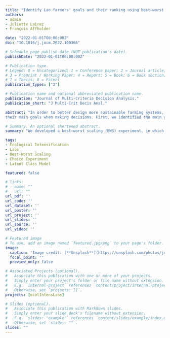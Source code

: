 ```yaml
---
title: "Identify Lao farmers' goals and their ranking using best–worst scaling experiment and scale‐adjusted latent class models"
authors:
- admin
- Juliette Lairez
- François Affholder

date: "2022-01-01T00:00:00Z"
doi: "10.1016/j.jocm.2022.100366"

# Schedule page publish date (NOT publication's date).
publishDate: "2022-01-01T00:00:00Z"

# Publication type.
# Legend: 0 = Uncategorized; 1 = Conference paper; 2 = Journal article;
# 3 = Preprint / Working Paper; 4 = Report; 5 = Book; 6 = Book section;
# 7 = Thesis; 8 = Patent
publication_types: ["2"]

# Publication name and optional abbreviated publication name.
publication: "Journal of Multi-Criteria Decision Analysis."
publication_short: "J Multi-Crit Decis Anal."

abstract: "In order to better design more sustainable farming systems, and prepare for the development of multi-criteria farm decision model, we investigate how farmers rank
their main goals when making decisions. First, we identified the main goals used by farmers through in-depth interviews with randomly selected farmers in which we used small games to elicit the main goals they are using to make farm-level decisions. Then, we developed a best–worst scaling (BWS) experiment, in which farmers have to declare the “most” and the least “important” goals they use when making decisions. The experiment was conducted with 120 farmers. We first derive a ranking of the goals according to the population average, which showed the importance of rice self-sufficiency and transmission of farm capital. We then use a scale-adjusted latent class analysis. We identified four groups of homogenous preferences among farmers. The use of differentiated scale, a measure of choice inconsistencies, suggested different levels of certainty about the ranking, and the presence of more inconsistencies when asking the least important goal. While a large group focuses only on rice self-sufficiency, and farm transmission, we also identified a group of optimizers, and riskaverse farmers. Farmers of each group are likely to behave differently with regard to sustainable innovations. We also showed that some socio-economic variables describing the farms and the households influenced the probabilities for farmers to belong to one of the four classes. Overall, we showed that BWS scaling experiments provide a rich set of information about the diversity of rankings. It also provides the set of tools to evaluate the consistency and quality of respondents' choices."

# Summary. An optional shortened abstract.
summary: "We developed a best–worst scaling (BWS) experiment, in which farmers have to declare the “most” and the least “important” goals they use when making decisions. We first derive a ranking of the goals according to the population average, which showed the importance of rice self-sufficiency and transmission of farm capital. We then use a scale-adjusted latent class analysis. We identified four groups of homogenous preferences among farmers."

tags:
- Ecological Intensification
- Laos
- Best-Worst Scaling
- Choice Experiment
- Latent Class Model

featured: false

# links:
# - name: ""
#   url: ""
url_pdf: ''
url_code: ''
url_dataset: ''
url_poster: ''
url_project: ''
url_slides: ''
url_source: ''
url_video: ''

# Featured image
# To use, add an image named `featured.jpg/png` to your page's folder. 
image:
  caption: 'Image credit: [**Unsplash**](https://unsplash.com/photos/jdD8gXaTZsc)'
  focal_point: ""
  preview_only: false

# Associated Projects (optional).
#   Associate this publication with one or more of your projects.
#   Simply enter your project's folder or file name without extension.
#   E.g. `internal-project` references `content/project/internal-project/index.md`.
#   Otherwise, set `projects: []`.
projects: [ecolIntensLaos]

# Slides (optional).
#   Associate this publication with Markdown slides.
#   Simply enter your slide deck's filename without extension.
#   E.g. `slides: "example"` references `content/slides/example/index.md`.
#   Otherwise, set `slides: ""`.
slides: ""
---
```

 









